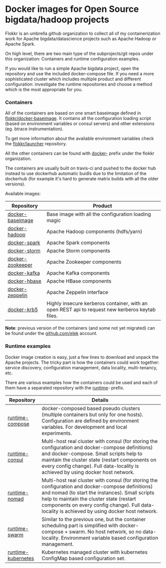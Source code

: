 # Docker images for Open Source bigdata/hadoop projects

Flokkr is an umbrella github organization to collect all of my containerization work for Apache bigdata/datascience projects such as Apache Hadoop or Apache Spark.

On high level, there are two main type of the subprojects/git repos under this organization: Containers and runtime configuration examples.

If you would like to run a simple Apache bigdata project, open the repository and use the included docker-compose file. If you need a more sophisticated cluster which includes multiple product and different configuration: investigate the runtime repositories and choose a method which is the most appropriate for you.

### Containers

All of the containers are based on one smart baseimage defined in [flokkr/docker-baseimage](https://github.com/flokkr/docker-baseimage). It contains all the configuration loading script (based on environment variables or consul servers) and other extensions (eg. btrace instrumentation).

To get more information about the available environment variables check the [flokkr/launcher](https://github.com/flokkr/launcher) repository.

All the other containers can be found with [docker-](https://github.com/search?q=org%3Aflokkr+docker) prefix under the flokkr organization.

The containers are usually built on travis-ci and pushed to the docker hub instead to use dockerhub automatic buidls due to the limitation of the dockerhub (for example it's hard to generate matrix builds with all the older versions).

Available images:

| Repository                               | Product                                  |
| ---------------------------------------- | ---------------------------------------- |
| [docker-baseimage](https://github.com/flokkr/docker-baseimage) | Base image with all the configuration loading magic |
| [docker-hadoop](https://github.com/flokkr/docker-hadoop) | Apache Hadoop components (hdfs/yarn)     |
| [docker-spark](https://github.com/flokkr/docker-spark) | Apache Spark components  
| [docker-storm](https://github.com/flokkr/docker-spark) | Apache Storm components                  |                |
| [docker-zookeeper](https://github.com/flokkr/docker-spark) | Apache Zookeeper components                  |
| [docker-kafka](https://github.com/flokkr/docker-spark) | Apache Kafka components                  |
| [docker-hbase](https://github.com/flokkr/docker-spark) | Apache HBase components                  |
| [docker-zeppelin](https://github.com/flokkr/docker-zeppelin) | Apache Zeppelin interface                |
| [docker-krb5](https://github.com/flokkr/docker-krb5) | Highly insecure kerberos container, with an open REST api to request new kerberos keytab files. |

**Note**: previous version of the containers (and some not yet migrated) can be found under the [github.com/elek](https://github.com/elek) account.

### Runtime examples

Docker image creation is easy, just a few lines to download and unpack the Apache projects. The tricky part is how the containers could work together: service discovery, configuration management, data locality, multi-tenancy, etc.

There are various examples how the containers could be used and each of them have a separated repository with the [runtime](https://github.com/search?q=org%3Aflokkr+docker)- prefix.


| Repository                               | Details                                  |
| ---------------------------------------- | ---------------------------------------- |
| [runtime-compose](https://github.com/flokkr/runtime-compose) | docker-composed based pseudo clusters (multiple containers but only for one hosts). Configuration are defined by environment variables. For development and local experiments. |
| [runtime-consul](https://github.com/flokkr/runtime-consul) | Multi-host real cluster with consul (for storing the configuration and docker-compose definitions) and docker-compose. Small scripts help to maintain the cluster state (restart components on every config change). Full data-locality is achieved by using docker host network. |
| [runtime-nomad](https://github.com/flokkr/runtime-nomad) | Multi-host real cluster with consul (for storing the configuration and docker-compose definitions) and nomad (to start the instances). Small scripts help to maintain the cluster state (restart components on every config change). Full data-locality is achieved by using docker host network. |
| [runtime-swarm](https://github.com/flokkr/runtime-swarm) | Similar to the previous one, but the container scheduling part is simplified with docker-compose + swarm. No host network, so no data-locality. Environment variable based configuration management. |
| [runtime-kubernetes](https://gthub.com/flokkr/runtime-kubernetes) | Kubernetes managed cluster with kubernetes ConfigMap based configuration set. |
